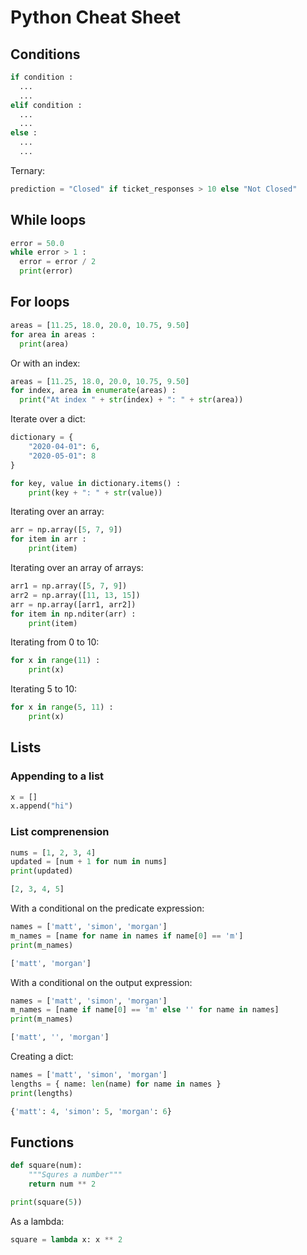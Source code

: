 # Python Cheat Sheet

## Conditions

```python
if condition :
  ...
  ...
elif condition :
  ...
  ...
else :
  ...
  ...
```

Ternary:

```python
prediction = "Closed" if ticket_responses > 10 else "Not Closed"
```

 
## While loops
 
```python
error = 50.0
while error > 1 :
  error = error / 2
  print(error)
```
 
## For loops
 
```python
areas = [11.25, 18.0, 20.0, 10.75, 9.50]
for area in areas :
  print(area)
```
 
Or with an index:
 
```python
areas = [11.25, 18.0, 20.0, 10.75, 9.50]
for index, area in enumerate(areas) :
  print("At index " + str(index) + ": " + str(area))
```

Iterate over a dict:

```python
dictionary = {
	"2020-04-01": 6,
	"2020-05-01": 8
}

for key, value in dictionary.items() :
	print(key + ": " + str(value))
```

Iterating over an array:

```python
arr = np.array([5, 7, 9])
for item in arr :
	print(item)
```

Iterating over an array of arrays:

```python
arr1 = np.array([5, 7, 9])
arr2 = np.array([11, 13, 15])
arr = np.array([arr1, arr2])
for item in np.nditer(arr) :
	print(item)
```

Iterating from 0 to 10:

```python
for x in range(11) : 
	print(x)
```

Iterating 5 to 10:

```python
for x in range(5, 11) : 
	print(x)
```

## Lists

### Appending to a list

```python
x = []
x.append("hi")
```

### List comprenension

```python
nums = [1, 2, 3, 4]
updated = [num + 1 for num in nums]
print(updated)

[2, 3, 4, 5]
```

With a conditional on the predicate expression:

```python
names = ['matt', 'simon', 'morgan']
m_names = [name for name in names if name[0] == 'm']
print(m_names)

['matt', 'morgan']
```

With a conditional on the output expression:

```python
names = ['matt', 'simon', 'morgan']
m_names = [name if name[0] == 'm' else '' for name in names]
print(m_names)

['matt', '', 'morgan']
```

Creating a dict:

```python
names = ['matt', 'simon', 'morgan']
lengths = { name: len(name) for name in names }
print(lengths)

{'matt': 4, 'simon': 5, 'morgan': 6}
```

## Functions

```python
def square(num):
    """Squres a number"""
    return num ** 2

print(square(5))
```

As a lambda:

```python
square = lambda x: x ** 2
```
